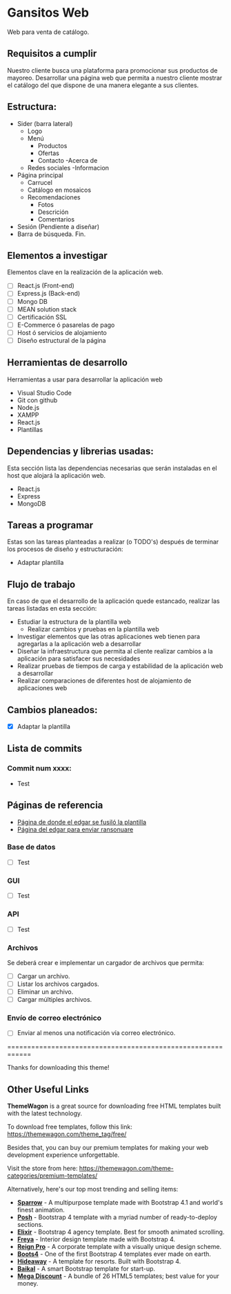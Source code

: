 # Gansitos Web

Web para venta de catálogo.

## Requisitos a cumplir

Nuestro cliente busca una plataforma para promocionar sus productos de mayoreo.
Desarrollar una página web que permita a nuestro cliente mostrar el catálogo del que dispone de una manera elegante a sus clientes.

## Estructura:

- Sider (barra lateral)
  - Logo
  - Menú
    - Productos
    - Ofertas
    - Contacto
    -Acerca de
  - Redes sociales
  -Informacion
- Página principal
  - Carrucel
  - Catálogo en mosaicos
  - Recomendaciones
    - Fotos
    - Descrición
    - Comentarios
- Sesión (Pendiente a diseñar)
- Barra de búsqueda.
Fin.

## Elementos a investigar

Elementos clave en la realización de la aplicación web.

- [ ] React.js (Front-end)
- [ ] Express.js (Back-end)
- [ ] Mongo DB
- [ ] MEAN solution stack
- [ ] Certificación SSL
- [ ] E-Commerce ó pasarelas de pago
- [ ] Host ó servicios de alojamiento
- [ ] Diseño estructural de la página

## Herramientas de desarrollo

Herramientas a usar para desarrollar la aplicación web

* Visual Studio Code
* Git con github
* Node.js
* XAMPP
* React.js
* Plantillas

## Dependencias y librerias usadas:

Esta sección lista las dependencias necesarias que serán instaladas en el host que alojará la aplicación web.

* React.js
* Express
* MongoDB

## Tareas a programar

Estas son las tareas planteadas a realizar (o TODO's) después de terminar los procesos de diseño y estructuración:

* Adaptar plantilla

## Flujo de trabajo

En caso de que el desarrollo de la aplicación quede estancado, realizar las tareas listadas en esta sección:

* Estudiar la estructura de la plantilla web
  * Realizar cambios y pruebas en la plantilla web
* Investigar elementos que las otras aplicaciones web tienen para agregarlas a la aplicación web a desarrollar
* Diseñar la infraestructura que permita al cliente realizar cambios a la aplicación para satisfacer sus necesidades
* Realizar pruebas de tiempos de carga y estabilidad de la aplicación web a desarrollar
* Realizar comparaciones de diferentes host de alojamiento de aplicaciones web

## Cambios planeados:

- [x] Adaptar la plantilla

## Lista de commits

### Commit num xxxx:

- Test

## Páginas de referencia

- [Página de donde el edgar se fusiló la plantilla](https://themewagon.com/)
- [Página del edgar para enviar ransonuare](https://react-bootstrap.github.io/components/alerts/)

### Base de datos

- [ ] Test

### GUI

- [ ] Test

### API

- [ ] Test

### Archivos

Se deberá crear e implementar un cargador de archivos que permita:

- [ ] Cargar un archivo.
- [ ] Listar los archivos cargados.
- [ ] Eliminar un archivo.
- [ ] Cargar múltiples archivos.

### Envío de correo electrónico

- [ ] Enviar al menos una notificación vía correo electrónico.

============================================================

Thanks for downloading this theme!

## Other Useful Links

**ThemeWagon** is a great source for downloading free HTML templates built with the latest technology.

To download free templates, follow this link: https://themewagon.com/theme_tag/free/

Besides that, you can buy our premium templates for making your web development experience unforgettable.

Visit the store from here: https://themewagon.com/theme-categories/premium-templates/

Alternatively, here's our top most trending and selling items:

* [**Sparrow**](https://themewagon.com/themes/sparrow/) - A multipurpose template made with Bootstrap 4.1 and world's finest animation.
* [**Posh**](https://themewagon.com/themes/posh-html5-bootstrap-4-template/) - Bootstrap 4 template with a myriad number of ready-to-deploy sections. 
* [**Elixir**](https://themewagon.com/themes/elixir-elegant-html5-bootstrap-template-consultancy-agency-website/) - Bootstrap 4 agency template. Best for smooth animated scrolling. 
* [**Freya**](https://themewagon.com/themes/bootstrap-4-premium-interior-design-template-freya/) - Interior design template made with Bootstrap 4. 
* [**Reign Pro**](https://themewagon.com/themes/reign-pro-premium-corporate-agency-html5-template/) - A corporate template with a visually unique design scheme. 
* [**Boots4**](https://themewagon.com/themes/first-ever-bootstrap-4-template/) - One of the first Bootstrap 4 templates ever made on earth. 
* [**Hideaway**](https://themewagon.com/themes/hideaway/) - A template for resorts. Built with Bootstrap 4. 
* [**Baikal**](https://themewagon.com/themes/bootstrap-4-startup-small-business-website-template/) - A smart Bootstrap template for start-up. 
* [**Mega Discount**](https://themewagon.com/themes/mega-discount-bundle/) - A bundle of 26 HTML5 templates; best value for your money. 


